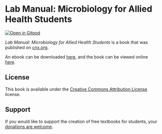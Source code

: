 # Lab Manual: Microbiology for Allied Health Students

[![Open in Gitpod](https://gitpod.io/button/open-in-gitpod.svg)](https://gitpod.io/from-referrer/)

_Lab Manual: Microbiology for Allied Health Students_ is a book that was published on [cnx.org](https://cnx.org/).

An ebook can be downloaded [here](https://github.com/cnx-user-books/cnxbook-lab-manual-microbiology-for-allied-health-students/releases/latest), and the book can be viewed online [here](https://github.com/cnx-user-books/cnxbook-lab-manual-microbiology-for-allied-health-students/releases/latest).

## License
This book is available under the [Creative Commons Attribution License](./LICENSE) license.

## Support
If you would like to support the creation of free textbooks for students, your [donations are welcome](https://riceconnect.rice.edu/donation/support-openstax-banner).
